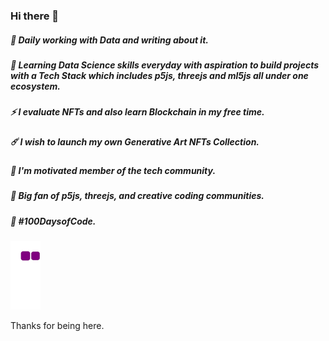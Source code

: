 ### Hi there 👋
##### 🥷 Daily working with Data and writing about it.
##### 🌱 Learning Data Science skills everyday with aspiration to build projects with a Tech Stack which includes p5js, threejs and ml5js all under one ecosystem.
##### ⚡ I evaluate NFTs and also learn Blockchain in my free time. 
##### ☄️ I wish to launch my own Generative Art NFTs Collection. 
##### 🤖 I'm motivated member of the tech community. 
##### 🤩 Big fan of p5js, threejs, and creative coding communities. 
##### 🎯 #100DaysofCode.
<!-- ![Anurag's GitHub stats](https://github-readme-stats.vercel.app/api?username=sudhanshumukherjeexx&show_icons=true&theme=radical)

 -->
 ![snake gif](https://github.com/sudhanshumukherjeexx/sudhanshumukherjeexx/blob/output/github-contribution-grid-snake.gif)
 
 Thanks for being here.
